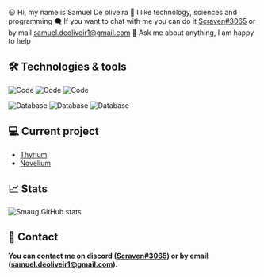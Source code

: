 😃 Hi, my name is Samuel De oliveira
👀 I like technology, sciences and programming 
🗨️ If you want to chat with me you can do it [Scraven#3065](https://discord.com/users/384015647585075210) or by mail [samuel.deoliveir1@gmail.com](mailto:samuel.deoliveir1@gmail.com)
🎈 Ask me about anything, I am happy to help

## 🛠 Technologies & tools

![Code](https://img.shields.io/badge/Code-Javascript-informational?style=flat&logo=Code&logoColor=white&color=2bbc8a)
![Code](https://img.shields.io/badge/Code-Typescript-informational?style=flat&logo=Code&logoColor=white&color=2bbc8a)
![Code](https://img.shields.io/badge/Code-Nodejs-informational?style=flat&logo=Code&logoColor=white&color=2bbc8a)

![Database](https://img.shields.io/badge/Database-MySQL-informational?style=flat&logo=Databases&logoColor=white&color=2bbc8a)
![Database](https://img.shields.io/badge/Database-PostgreSQL-informational?style=flat&logo=Database&logoColor=white&color=2bbc8a)
![Database](https://img.shields.io/badge/Database-MongoDB-informational?style=flat&logo=Database&logoColor=white&color=2bbc8a)

## 💻 Current project

- [Thyrium](https://github.com/Thyrium)
- [Novelium](https://github.com/NoveliumMC)

## 📈 Stats

![Smaug GitHub stats](https://github-readme-stats.vercel.app/api?username=Samuel-deoliveira&show_icons=true&theme=radical)

## 🔗 Contact

**You can contact me on discord ([Scraven#3065](https://discord.com/users/384015647585075210)) or by email ([samuel.deoliveir1@gmail.com](mailto:samuel.deoliveir1@gmail.com)).**
